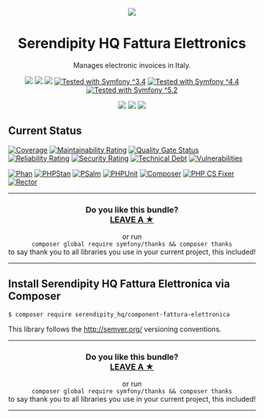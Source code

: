 <p align="center">
    <a href="http://www.serendipityhq.com" target="_blank">
        <img style="max-width: 350px" src="http://www.serendipityhq.com/assets/open-source-projects/Logo-SerendipityHQ-Icon-Text-Purple.png">
    </a>
</p>

<h1 align="center">Serendipity HQ Fattura Elettronics</h1>
<p align="center">Manages electronic invoices in Italy.</p>
<p align="center">
    <a href="https://github.com/Aerendir/component-fattura-elettronica/releases"><img src="https://img.shields.io/packagist/v/serendipity_hq/component-fattura-elettronica.svg?style=flat-square"></a>
    <a href="https://opensource.org/licenses/MIT"><img src="https://img.shields.io/badge/license-MIT-brightgreen.svg?style=flat-square"></a>
    <a href="https://github.com/Aerendir/component-fattura-elettronica/releases"><img src="https://img.shields.io/packagist/php-v/serendipity_hq/component-fattura-elettronica?color=%238892BF&style=flat-square&logo=php" /></a>
    <a title="Tested with Symfony ^3.4" href="https://github.com/Aerendir/component-fattura-elettronica/actions?query=branch%3Adev"><img title="Tested with Symfony ^3.4" src="https://img.shields.io/badge/Symfony-%5E3.4-333?style=flat-square&logo=symfony" /></a>
    <a title="Tested with Symfony ^4.4" href="https://github.com/Aerendir/component-fattura-elettronica/actions?query=branch%3Adev"><img title="Tested with Symfony ^4.4" src="https://img.shields.io/badge/Symfony-%5E4.4-333?style=flat-square&logo=symfony" /></a>
    <a title="Tested with Symfony ^5.2" href="https://github.com/Aerendir/component-fattura-elettronica/actions?query=branch%3Adev"><img title="Tested with Symfony ^5.2" src="https://img.shields.io/badge/Symfony-%5E5.2-333?style=flat-square&logo=symfony" /></a>
</p>
<p align="center">
    <a href="https://www.php.net/manual/en/book.simplexml.php"><img src="https://img.shields.io/badge/Requires-ext--simplexml-%238892BF?style=flat-square&logo=php"></a>
    <a href="https://www.php.net/manual/en/book.zip.php"><img src="https://img.shields.io/badge/Requires-ext--zip-%238892BF?style=flat-square&logo=php"></a>
    <a href="https://www.php.net/manual/en/book.dom.php"><img src="https://img.shields.io/badge/Requires-ext--dom-%238892BF?style=flat-square&logo=php"></a>
</p>

## Current Status

[![Coverage](https://sonarcloud.io/api/project_badges/measure?project=Aerendir_component-fattura-elettronica&metric=coverage)](https://sonarcloud.io/dashboard?id=Aerendir_component-fattura-elettronica)
[![Maintainability Rating](https://sonarcloud.io/api/project_badges/measure?project=Aerendir_component-fattura-elettronica&metric=sqale_rating)](https://sonarcloud.io/dashboard?id=Aerendir_component-fattura-elettronica)
[![Quality Gate Status](https://sonarcloud.io/api/project_badges/measure?project=Aerendir_component-fattura-elettronica&metric=alert_status)](https://sonarcloud.io/dashboard?id=Aerendir_component-fattura-elettronica)
[![Reliability Rating](https://sonarcloud.io/api/project_badges/measure?project=Aerendir_component-fattura-elettronica&metric=reliability_rating)](https://sonarcloud.io/dashboard?id=Aerendir_component-fattura-elettronica)
[![Security Rating](https://sonarcloud.io/api/project_badges/measure?project=Aerendir_component-fattura-elettronica&metric=security_rating)](https://sonarcloud.io/dashboard?id=Aerendir_component-fattura-elettronica)
[![Technical Debt](https://sonarcloud.io/api/project_badges/measure?project=Aerendir_component-fattura-elettronica&metric=sqale_index)](https://sonarcloud.io/dashboard?id=Aerendir_component-fattura-elettronica)
[![Vulnerabilities](https://sonarcloud.io/api/project_badges/measure?project=Aerendir_component-fattura-elettronica&metric=vulnerabilities)](https://sonarcloud.io/dashboard?id=Aerendir_component-fattura-elettronica)

[![Phan](https://github.com/Aerendir/component-fattura-elettronica/workflows/Phan/badge.svg)](https://github.com/Aerendir/component-fattura-elettronica/actions?query=branch%3Adev)
[![PHPStan](https://github.com/Aerendir/component-fattura-elettronica/workflows/PHPStan/badge.svg)](https://github.com/Aerendir/component-fattura-elettronica/actions?query=branch%3Adev)
[![PSalm](https://github.com/Aerendir/component-fattura-elettronica/workflows/PSalm/badge.svg)](https://github.com/Aerendir/component-fattura-elettronica/actions?query=branch%3Adev)
[![PHPUnit](https://github.com/Aerendir/component-fattura-elettronica/workflows/PHPunit/badge.svg)](https://github.com/Aerendir/component-fattura-elettronica/actions?query=branch%3Adev)
[![Composer](https://github.com/Aerendir/component-fattura-elettronica/workflows/Composer/badge.svg)](https://github.com/Aerendir/component-fattura-elettronica/actions?query=branch%3Adev)
[![PHP CS Fixer](https://github.com/Aerendir/component-fattura-elettronica/workflows/PHP%20CS%20Fixer/badge.svg)](https://github.com/Aerendir/component-fattura-elettronica/actions?query=branch%3Adev)
[![Rector](https://github.com/Aerendir/component-fattura-elettronica/workflows/Rector/badge.svg)](https://github.com/Aerendir/component-fattura-elettronica/actions?query=branch%3Adev)

<hr />
<h3 align="center">
    <b>Do you like this bundle?</b><br />
    <b><a href="#js-repo-pjax-container">LEAVE A &#9733;</a></b>
</h3>
<p align="center">
    or run<br />
    <code>composer global require symfony/thanks && composer thanks</code><br />
    to say thank you to all libraries you use in your current project, this included!
</p>
<hr />

## Install Serendipity HQ Fattura Elettronica via Composer

    $ composer require serendipity_hq/component-fattura-elettronica

This library follows the http://semver.org/ versioning conventions.

<hr />
<h3 align="center">
    <b>Do you like this bundle?</b><br />
    <b><a href="#js-repo-pjax-container">LEAVE A &#9733;</a></b>
</h3>
<p align="center">
    or run<br />
    <code>composer global require symfony/thanks && composer thanks</code><br />
    to say thank you to all libraries you use in your current project, this included!
</p>
<hr />

